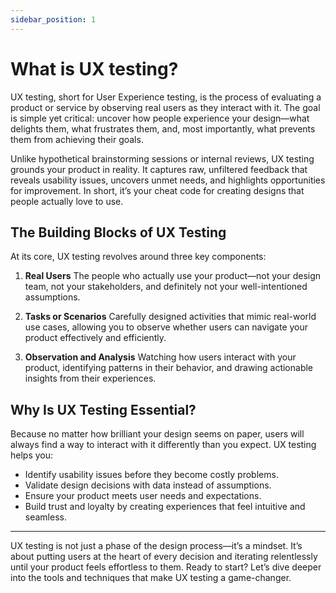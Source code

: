 ```yaml
---
sidebar_position: 1
---
```


# What is UX testing?

UX testing, short for User Experience testing, is the process of evaluating a product or service by observing real users as they interact with it. The goal is simple yet critical: uncover how people experience your design—what delights them, what frustrates them, and, most importantly, what prevents them from achieving their goals.

Unlike hypothetical brainstorming sessions or internal reviews, UX testing grounds your product in reality. It captures raw, unfiltered feedback that reveals usability issues, uncovers unmet needs, and highlights opportunities for improvement. In short, it’s your cheat code for creating designs that people actually love to use.

## The Building Blocks of UX Testing
At its core, UX testing revolves around three key components:

1. **Real Users**
The people who actually use your product—not your design team, not your stakeholders, and definitely not your well-intentioned assumptions.

2. **Tasks or Scenarios**
Carefully designed activities that mimic real-world use cases, allowing you to observe whether users can navigate your product effectively and efficiently.

3. **Observation and Analysis**
Watching how users interact with your product, identifying patterns in their behavior, and drawing actionable insights from their experiences.

## Why Is UX Testing Essential?
Because no matter how brilliant your design seems on paper, users will always find a way to interact with it differently than you expect. UX testing helps you:

- Identify usability issues before they become costly problems.
- Validate design decisions with data instead of assumptions.
- Ensure your product meets user needs and expectations.
- Build trust and loyalty by creating experiences that feel intuitive and seamless.

---

UX testing is not just a phase of the design process—it’s a mindset. It’s about putting users at the heart of every decision and iterating relentlessly until your product feels effortless to them. Ready to start? Let’s dive deeper into the tools and techniques that make UX testing a game-changer.